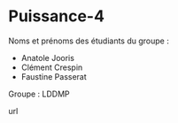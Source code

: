 # Puissance-4

Noms et prénoms des étudiants du groupe :
- Anatole Jooris
- Clément Crespin
- Faustine Passerat

Groupe :
LDDMP

url 

